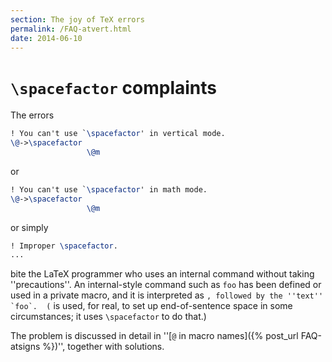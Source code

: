 ```yaml
---
section: The joy of TeX errors
permalink: /FAQ-atvert.html
date: 2014-06-10
---
```


# `\spacefactor` complaints

The errors
```latex
! You can't use `\spacefactor' in vertical mode.
\@->\spacefactor 
                 \@m 
```
or
```latex
! You can't use `\spacefactor' in math mode.
\@->\spacefactor 
                 \@m 
```
or simply
```latex
! Improper \spacefactor.
...
```
bite the LaTeX programmer who uses an internal command without
taking ''precautions''.  An internal-style command such as `foo`
has been defined or used in a private macro, and it is interpreted as
``, followed by the ''text'' `foo`.  (`` is used, for
real, to set up end-of-sentence space in some circumstances; it uses
`\spacefactor` to do that.)

The problem is discussed in detail in
''[`@` in macro names]({% post_url FAQ-atsigns %})'',
together with solutions.


